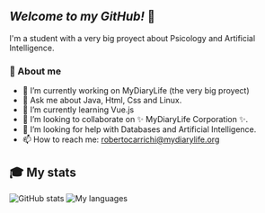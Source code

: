 ## _Welcome to my GitHub!_ 👋

I'm a student with a very big proyect about Psicology and Artificial Intelligence.

### 💭 About me

- 🔭 I’m currently working on MyDiaryLife (the very big proyect)
- 💬 Ask me about Java, Html, Css and Linux.
- 🌱 I’m currently learning Vue.js
- 👯 I’m looking to collaborate on ✨ MyDiaryLife Corporation ✨.
- 🤔 I’m looking for help with Databases and Artificial Intelligence.
- 📫 How to reach me: robertocarrichi@mydiarylife.org

## 🎓 My stats
![GitHub stats](https://github-readme-stats.vercel.app/api/top-langs/?username=RobertoCarrichi&layout=compact)
![My languages](https://github-readme-stats.vercel.app/api?username=RobertoCarrichi&show_icons=true)

